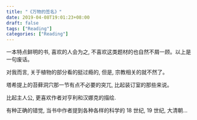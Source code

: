 ```yaml
---
title: "《万物的签名》"
date: 2019-04-08T19:01:23+08:00
draft: false
tags: ["Reading"]
categories: ["Reading"]
---
```


一本特点鲜明的书, 喜欢的人会为之, 不喜欢这类题材的也自然不屑一顾。以上是一句废话。

对我而言, 关于植物的部分看的挺过瘾的, 但是, 宗教相关的就不然了。

塔希提上的苔藓洞穴那一节有点不必要的突兀, 比起装订室的那些来说。

比起主人公, 更喜欢作者对亨利和汉娜克的描绘.

有种正确的错觉, 当书中作者提到各种各样的科学的 18 世纪, 19 世纪, 大清朝...